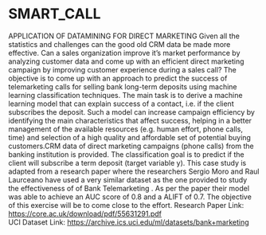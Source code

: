 # SMART_CALL
APPLICATION OF DATAMINING FOR DIRECT MARKETING
Given all the statistics and challenges can the good old CRM data be made more effective. Can a sales organization improve it’s market performance by analyzing customer data and come up with an efficient direct marketing campaign by improving customer experience during a sales call? The objective is to come up with an approach to predict the success of telemarketing calls for selling bank long-term deposits using machine learning classification techniques. The main task is to derive a machine learning model that can explain success of a contact, i.e. if the client subscribes the deposit. Such a model can increase campaign efficiency by identifying the main characteristics that affect success, helping in a better management of the available resources (e.g. human effort, phone calls, time) and selection of a high quality and affordable set of potential buying customers.CRM data of direct marketing campaigns (phone calls) from the banking institution is provided. The classification goal is to predict if the client will subscribe a term deposit (target variable y). This case study is adapted from a research paper where the researchers Sergio Moro and Raul Laurceano have used a very similar dataset as the one provided to study the effectiveness of of Bank Telemarketing . As per the paper their model was able to achieve an AUC score of 0.8 and a ALIFT of 0.7. The objective of this exercise will be to come close to the effort.
Research Paper Link: https://core.ac.uk/download/pdf/55631291.pdf  
UCI Dataset Link: https://archive.ics.uci.edu/ml/datasets/bank+marketing
